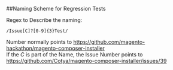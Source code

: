 

##Naming Scheme for Regression Tests

Regex to Describe the naming:  
```
/Issue[C]?[0-9]{3}Test/
```

Number normally points to https://github.com/magento-hackathon/magento-composer-installer  
If the *C* is part of the Name, the Issue Number points to https://github.com/Cotya/magento-composer-installer/issues/39
